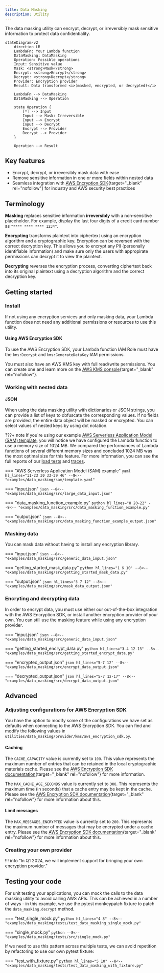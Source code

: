 ```yaml
---
title: Data Masking
description: Utility
---
```


<!-- markdownlint-disable MD051 -->

The data masking utility can encrypt, decrypt, or irreversibly mask sensitive information to protect data confidentiality.

```mermaid
stateDiagram-v2
    direction LR
    LambdaFn: Your Lambda function
    DataMasking: DataMasking
    Operation: Possible operations
    Input: Sensitive value
    Mask: <strong>Mask</strong>
    Encrypt: <strong>Encrypt</strong>
    Decrypt: <strong>Decrypt</strong>
    Provider: Encryption provider
    Result: Data transformed <i>(masked, encrypted, or decrypted)</i>

    LambdaFn --> DataMasking
    DataMasking --> Operation

    state Operation {
        [*] --> Input
        Input --> Mask: Irreversible
        Input --> Encrypt
        Input --> Decrypt
        Encrypt --> Provider
        Decrypt --> Provider
    }

    Operation --> Result
```

## Key features

* Encrypt, decrypt, or irreversibly mask data with ease
* Remove sensitive information in one or more fields within nested data
* Seamless integration with [AWS Encryption SDK](https://docs.aws.amazon.com/encryption-sdk/latest/developer-guide/introduction.html){target="_blank" rel="nofollow"} for industry and AWS security best practices

## Terminology

**Masking** replaces sensitive information **irreversibly** with a non-sensitive placeholder. For example, display the last four digits of a credit card number as `"**** **** **** 1234"`.

**Encrypting** transforms plaintext into ciphertext using an encryption algorithm and a cryptographic key. Encryption can be reversed with the correct decryption key. This allows you to encrypt any PII (personally identifiable information) and make sure only the users with appropirate permissions can decrypt it to view the plaintext.

**Decrypting** reverses the encryption process, converting ciphertext back into its original plaintext using a decryption algorithm and the correct decryption key.

## Getting started

### Install

If not using any encryption services and only masking data, your Lambda function does not need any additional permissions or resources to use this utility.

#### Using AWS Encryption SDK

To use the AWS Encryption SDK, your Lambda function IAM Role must have the `kms:Decrypt` and `kms:GenerateDataKey` IAM permissions.

You must also have an AWS KMS key with full read/write permissions. You can create one and learn more on the [AWS KMS console](https://us-east-1.console.aws.amazon.com/kms/home?region=us-east-1#/kms/home){target="_blank" rel="nofollow"}.

### Working with nested data

#### JSON

When using the data masking utility with dictionaries or JSON strings, you can provide a list of keys to obfuscate the corresponding values. If no fields are provided, the entire data object will be masked or encrypted. You can select values of nested keys by using dot notation.

<!-- markdownlint-disable MD013 -->
???+ note
    If you're using our example [AWS Serverless Application Model (SAM) template](#using-a-custom-encryption-provider), you will notice we have configured the Lambda function to use a memory size of 1024 MB. We compared the performances of Lambda functions of several different memory sizes and concluded 1024 MB was the most optimal size for this feature. For more information, you can see the full reports of our [load tests](https://github.com/aws-powertools/powertools-lambda-python/pull/2197#issuecomment-1730571597) and [traces](https://github.com/aws-powertools/powertools-lambda-python/pull/2197#issuecomment-1732060923).
<!-- markdownlint-enable MD013 -->

=== "AWS Serverless Application Model (SAM) example"
    ```yaml hl_lines="11-23 30 33-39 46"
    --8<-- "examples/data_masking/sam/template.yaml"
    ```

=== "input.json"
    ```json
    --8<-- "examples/data_masking/src/large_data_input.json"
    ```

=== "data_masking_function_example.py"
    ```python hl_lines="8 20-22"
    --8<-- "examples/data_masking/src/data_masking_function_example.py"
    ```

=== "output.json"
    ```json
    --8<-- "examples/data_masking/src/data_masking_function_example_output.json"
    ```

### Masking data

You can mask data without having to install any encryption library.

=== "input.json"
    ```json
    --8<-- "examples/data_masking/src/generic_data_input.json"
    ```

=== "getting_started_mask_data.py"
    ```python hl_lines="1 6 10"
    --8<-- "examples/data_masking/src/getting_started_mask_data.py"
    ```

=== "output.json"
    ```json hl_lines="5 7 12"
    --8<-- "examples/data_masking/src/mask_data_output.json"
    ```

### Encryting and decrypting data

In order to encrypt data, you must use either our out-of-the-box integration with the AWS Encryption SDK, or install another encryption provider of your own. You can still use the masking feature while using any encryption provider.

=== "input.json"
    ```json
    --8<-- "examples/data_masking/src/generic_data_input.json"
    ```

=== "getting_started_encrypt_data.py"
    ```python hl_lines="3-4 12-13"
    --8<-- "examples/data_masking/src/getting_started_encrypt_data.py"
    ```

=== "encrypted_output.json"
    ```json hl_lines="5-7 12"
    --8<-- "examples/data_masking/src/encrypt_data_output.json"
    ```

=== "decrypted_output.json"
    ```json hl_lines="5-7 12-17"
    --8<-- "examples/data_masking/src/decrypt_data_output.json"
    ```

## Advanced

### Adjusting configurations for AWS Encryption SDK

You have the option to modify some of the configurations we have set as defaults when connecting to the AWS Encryption SDK. You can find and modify the following values in `utilities/data_masking/provider/kms/aws_encryption_sdk.py`.

#### Caching

<!-- markdownlint-disable MD013 -->
The `CACHE_CAPACITY` value is currently set to `100`. This value represents the maximum number of entries that can be retained in the local cryptographic materials cache. Please see the [AWS Encryption SDK documentation](https://aws-encryption-sdk-python.readthedocs.io/en/latest/generated/aws_encryption_sdk.caches.local.html){target="_blank" rel="nofollow"} for more information.

The `MAX_CACHE_AGE_SECONDS` value is currently set to `300`. This represents the maximum time (in seconds) that a cache entry may be kept in the cache. Please see the [AWS Encryption SDK documentation](https://aws-encryption-sdk-python.readthedocs.io/en/latest/generated/aws_encryption_sdk.materials_managers.caching.html#module-aws_encryption_sdk.materials_managers.caching){target="_blank" rel="nofollow"} for more information about this.
<!-- markdownlint-enable MD013 -->

#### Limit messages

<!-- markdownlint-disable MD013 -->
The `MAX_MESSAGES_ENCRYPTED` value is currently set to `200`. This represents the maximum number of messages that may be encrypted under a cache entry. Please see the [AWS Encryption SDK documentation](https://aws-encryption-sdk-python.readthedocs.io/en/latest/generated/aws_encryption_sdk.materials_managers.caching.html#module-aws_encryption_sdk.materials_managers.caching){target="_blank" rel="nofollow"} for more information about this.
<!-- markdownlint-enable MD013 -->

### Creating your own provider

!!! info "In Q1 2024, we will implement support for bringing your own encryption provider."

## Testing your code

For unit testing your applications, you can mock the calls to the data masking utility to avoid calling AWS APIs. This can be achieved in a number of ways - in this example, we use the pytest monkeypatch fixture to patch the `data_masking.decrypt` method.

=== "test_single_mock.py"
    ```python hl_lines="4 8"
    --8<-- "examples/data_masking/tests/test_data_masking_single_mock.py"
    ```

=== "single_mock.py"
    ```python
    --8<-- "examples/data_masking/tests/src/single_mock.py"
    ```

If we need to use this pattern across multiple tests, we can avoid repetition by refactoring to use our own pytest fixture:

=== "test_with_fixture.py"
    ```python hl_lines="5 10"
    --8<-- "examples/data_masking/tests/test_data_masking_with_fixture.py"
    ```
